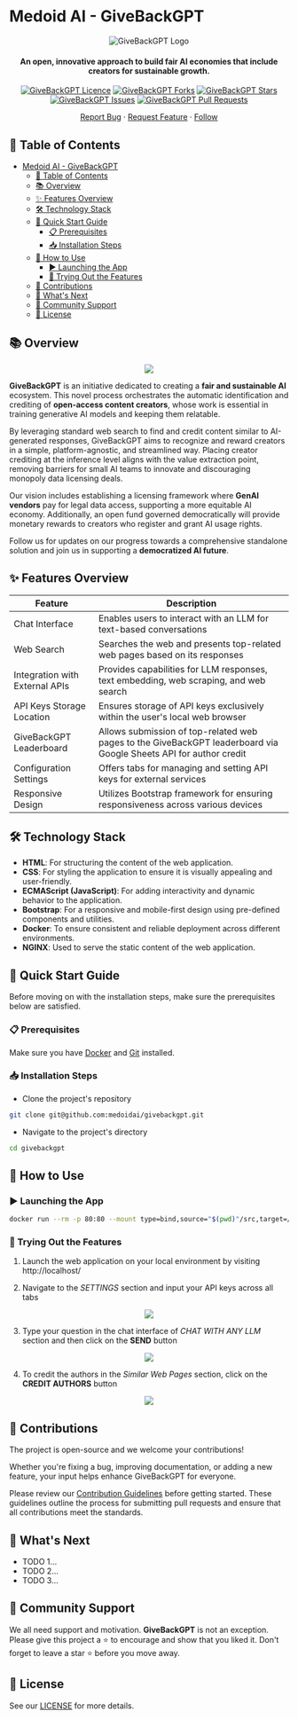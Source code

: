 # Medoid AI - GiveBackGPT

<p align="center">
  <img src="assets/logo.png" alt="GiveBackGPT Logo" />
</p>

<h4 align="center">An open, innovative approach to build fair AI economies that include creators for sustainable growth.</h4>

<p align="center">
	<a href="https://github.com/medoidai/givebackgpt/blob/main/LICENSE" target="blank"><img src="https://img.shields.io/github/license/medoidai/givebackgpt?style=flat-square" alt="GiveBackGPT Licence" /></a>
	<a href="https://github.com/medoidai/givebackgpt/fork" target="blank"><img src="https://img.shields.io/github/forks/medoidai/givebackgpt?style=flat-square" alt="GiveBackGPT Forks" /></a>
	<a href="https://github.com/medoidai/givebackgpt/stargazers" target="blank"><img src="https://img.shields.io/github/stars/medoidai/givebackgpt?style=flat-square" alt="GiveBackGPT Stars" /></a>
	<a href="https://github.com/medoidai/givebackgpt/issues" target="blank"><img src="https://img.shields.io/github/issues/medoidai/givebackgpt?style=flat-square" alt="GiveBackGPT Issues" /></a>
	<a href="https://github.com/medoidai/givebackgpt/pulls" target="blank"><img src="https://img.shields.io/github/issues-pr/medoidai/givebackgpt?style=flat-square" alt="GiveBackGPT Pull Requests" /></a>
</p>

<p align="center">
    <a href="https://github.com/medoidai/givebackgpt/issues/new/choose" target="blank">Report Bug</a>
    ·
    <a href="https://github.com/medoidai/givebackgpt/issues/new/choose" target="blank">Request Feature</a>
    ·
    <a href="https://www.linkedin.com/showcase/givebackgpt/" target="blank">Follow</a>
</p>

## 📜 Table of Contents

- [Medoid AI - GiveBackGPT](#medoid-ai---givebackgpt)
  - [📜 Table of Contents](#-table-of-contents)
  - [📚 Overview](#-overview)
  - [✨ Features Overview](#-features-overview)
  - [🛠️ Technology Stack](#️-technology-stack)
  - [🚀 Quick Start Guide](#-quick-start-guide)
    - [📋 Prerequisites](#-prerequisites)
    - [📥 Installation Steps](#-installation-steps)
  - [🎯 How to Use](#-how-to-use)
    - [▶️ Launching the App](#️-launching-the-app)
    - [🎉 Trying Out the Features](#-trying-out-the-features)
  - [🤲 Contributions](#-contributions)
  - [🌱 What's Next](#-whats-next)
  - [🙏 Community Support](#-community-support)
  - [📄 License](#-license)

## 📚 Overview

<p align="center">
  <img src="assets/creators.png" />
</p>

**GiveBackGPT** is an initiative dedicated to creating a **fair and sustainable AI** ecosystem. This novel process orchestrates the automatic identification and crediting of **open-access content creators**, whose work is essential in training generative AI models and keeping them relatable.

By leveraging standard web search to find and credit content similar to AI-generated responses, GiveBackGPT aims to recognize and reward creators in a simple, platform-agnostic, and streamlined way. Placing creator crediting at the inference level aligns with the value extraction point, removing barriers for small AI teams to innovate and discouraging monopoly data licensing deals.

Our vision includes establishing a licensing framework where **GenAI vendors** pay for legal data access, supporting a more equitable AI economy. Additionally, an open fund governed democratically will provide monetary rewards to creators who register and grant AI usage rights.

Follow us for updates on our progress towards a comprehensive standalone solution and join us in supporting a **democratized AI future**.

## ✨ Features Overview

| Feature                        | Description                                                                                                       |
|--------------------------------|-------------------------------------------------------------------------------------------------------------------|
| Chat Interface                 | Enables users to interact with an LLM for text-based conversations                                                |
| Web Search                     | Searches the web and presents top-related web pages based on its responses                                        |
| Integration with External APIs | Provides capabilities for LLM responses, text embedding, web scraping, and web search                             |
| API Keys Storage Location      | Ensures storage of API keys exclusively within the user's local web browser                                       |
| GiveBackGPT Leaderboard        | Allows submission of top-related web pages to the GiveBackGPT leaderboard via Google Sheets API for author credit |
| Configuration Settings         | Offers tabs for managing and setting API keys for external services                                               |
| Responsive Design              | Utilizes Bootstrap framework for ensuring responsiveness across various devices                                   |

## 🛠️ Technology Stack

* **HTML**: For structuring the content of the web application.
* **CSS**: For styling the application to ensure it is visually appealing and user-friendly.
* **ECMAScript (JavaScript)**: For adding interactivity and dynamic behavior to the application.
* **Bootstrap**: For a responsive and mobile-first design using pre-defined components and utilities.
* **Docker**: To ensure consistent and reliable deployment across different environments.
* **NGINX**: Used to serve the static content of the web application.

## 🚀 Quick Start Guide

Before moving on with the installation steps, make sure the prerequisites below are satisfied.

### 📋 Prerequisites

Make sure you have [Docker](https://www.docker.com/) and [Git](https://git-scm.com/) installed.

### 📥 Installation Steps

- Clone the project's repository

```sh
git clone git@github.com:medoidai/givebackgpt.git
```

- Navigate to the project's directory

```sh
cd givebackgpt
```

## 🎯 How to Use

### ▶️ Launching the App

```sh
docker run --rm -p 80:80 --mount type=bind,source="$(pwd)"/src,target=/usr/share/nginx/html nginx:alpine
```

### 🎉 Trying Out the Features

1. Launch the web application on your local environment by visiting http://localhost/

2. Navigate to the *SETTINGS* section and input your API keys across all tabs

<div align="center">
  <img src="assets/settings.png">
</div>

3. Type your question in the chat interface of *CHAT WITH ANY LLM* section and then click on the **SEND** button

<div align="center">
  <img src="assets/chat-with-llm.png">
</div>

4. To credit the authors in the *Similar Web Pages* section, click on the **CREDIT AUTHORS** button

<div align="center">
  <img src="assets/credit-authors.png">
</div>

## 🤲 Contributions

The project is open-source and we welcome your contributions!

Whether you're fixing a bug, improving documentation, or adding a new feature, your input helps enhance GiveBackGPT for everyone.

Please review our [Contribution Guidelines](CONTRIBUTING.md) before getting started. These guidelines outline the process for submitting pull requests and ensure that all contributions meet the standards.

## 🌱 What's Next

* TODO 1...
* TODO 2...
* TODO 3...

## 🙏 Community Support

We all need support and motivation. **GiveBackGPT** is not an exception. Please give this project a ⭐️ to encourage and show that you liked it. Don't forget to leave a star ⭐️ before you move away.

## 📄 License

See our [LICENSE](LICENSE) for more details.
